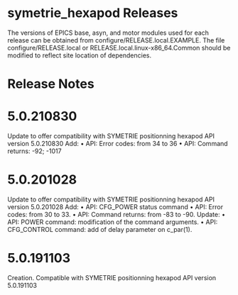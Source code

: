symetrie_hexapod Releases
=========================

The versions of EPICS base, asyn, and motor modules used for
each release can be obtained from configure/RELEASE.local.EXAMPLE. The file
configure/RELEASE.local or RELEASE.local.linux-x86_64.Common should be modified to reflect
site location of dependencies.


Release Notes
=========================

5.0.210830
======================
Update to offer compatibility with SYMETRIE positionning hexapod API version 5.0.210830
Add:
• API: Error codes: from 34 to 36
• API: Command returns: -92; -1017

5.0.201028
======================
Update to offer compatibility with SYMETRIE positionning hexapod API version 5.0.201028
Add:
• API: CFG_POWER status command
• API: Error codes: from 30 to 33.
• API: Command returns: from -83 to -90.
Update:
• API: POWER command: modification of the command arguments.
• API: CFG_CONTROL command: add of delay parameter on c_par(1).

5.0.191103
======================
Creation.
Compatible with SYMETRIE positionning hexapod API version 5.0.191103

